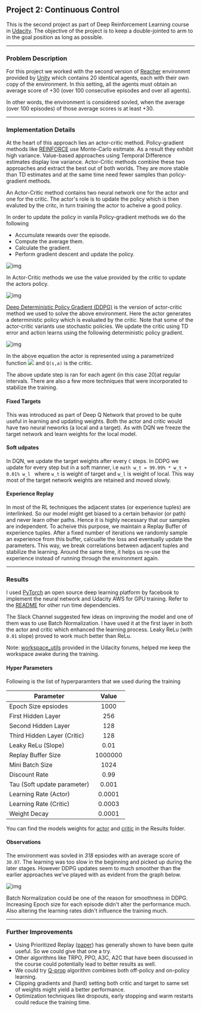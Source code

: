 ## Project 2: Continuous Control

This is the second project as part of Deep Reinforcement Learning course in [Udacity](https://www.udacity.com/course/deep-reinforcement-learning-nanodegree--nd893).
The objective of the project is to keep a double-jointed to arm to in the goal position as long as possible.

---

### Problem Description

For this project we worked with the second version of [Reacher](https://github.com/Unity-Technologies/ml-agents/blob/master/docs/Learning-Environment-Examples.md#reacher) environmnt provided by [Unity](https://github.com/Unity-Technologies)
which contains 20 identical agents, each with their own copy of the environment. In this setting, all the agents must obtain an average score of +30 (over 100 consecutive episodes and over all agents).

In other words, the environment is considered sovled,  when the average (over 100 episodes) of those average scores is at least +30.

---

### Implementation Details
At the heart of this approach lies an actor-critic method. Policy-gradient methods like [REINFORCE](http://www-anw.cs.umass.edu/~barto/courses/cs687/williams92simple.pdf) use Monte-Carlo esitmate.
As a result they exhibit high variance. Value-based approaches using Temporal Difference estimates display low variance. Actor-Critic methods combine these two
approaches and extract the best out of both worlds. They are more stable than TD estimates and at the same time need fewer samples than policy-gradient methods.

An Actor-Critic method contains two neural network one for the actor and one for the critic. The actor's role is to update the policy which is then evaluted by the critc, in turn training the actor to acheive a good policy. 

In order to update the policy in vanila Policy-gradient methods we do the following 
- Accumulate rewards over the episode.
- Compute the average them.
- Calculate the gradient.
- Perform gradient descent and update the policy.

![img](https://github.com/adityaharish/p2_continuous_control/blob/master/images/policy_gradient_update.gif)
&nbsp;

In Actor-Critic methods we use the value provided by the critic to update the actors policy.

![img](https://github.com/adityaharish/p2_continuous_control/blob/master/images/actor_critic_update.gif)
&nbsp;

[Deep Deterministic Policy Gradient (DDPG)](https://arxiv.org/pdf/1509.02971.pdf) is the version of actor-critic method we used to solve the above environment. Here the actor generates a deterministic policy which is evaluated by the critic. Note that some of the actor-critic variants use stochastic policies. We update the critic using TD error and action learns using the following deterministic policy gradient.
&nbsp;

![img](https://github.com/adityaharish/p2_continuous_control/blob/master/images/DDPG%20update%20equation.gif)

In the above equation the actor is represented using a parametrized function <img src="https://github.com/adityaharish/p2_continuous_control/blob/master/images/actor_policy.gif"/> and `Q(s,a)` is the critic.

The above update step is ran for each agent (in this case 20)at regular intervals. There are also a few more techniques that were incorporated to stabilize the training.

#### Fixed Targets
This was introduced as part of Deep Q Network that proved to be quite useful in learning and updating weights.
Both the actor and critic would have two neural neworks (a local and a target). As with DQN we freeze the target network and learn weights for the local model. 

#### Soft udpates
In DQN, we update the target weights after every `C` steps. In DDPG we update for every step but in a soft manner, i.e 
```math w_t = 99.99% * w_t + 0.01% w_l ``` where `w_t` is weight of target and `w_l` is weight of local. This way most of the target network weights are retained and moved slowly.

#### Experience Replay
In most of the RL techniques the adjacent states (or experience tuples) are interlinked. So our model might get biased to a certain behavior (or path) and never learn other paths. Hence it is highly necessary that our samples are independent. To acheive this purpose, we maintain a Replay Buffer of experience tuples. After a fixed number of iterations we randomly sample an experience from this buffer, calcualte the loss and eventually update the parameters. This way, we break correlations between adjacent tuples and stabilize the learning. Around the same time, it helps us re-use the experience instead of running through the environment again.

---

### Results

I used [PyTorch](https://pytorch.org/) an open source deep learning platform by facebook to implement the neural network and Udacity AWS for GPU training. Refer to the [README](https://github.com/adityaharish/p2_continuous_control) for other run time dependencies. 

The Slack Channel suggested few ideas on improving the model and one of them was to use Batch Normalization. I have used it at the first layer in both the actor and critic which enhanced the learning process. Leaky ReLu (with `0.01` slope) proved to work much better than ReLu. 

Note: [workspace_utils](https://github.com/adityaharish/p2_continuous_control/blob/master/workspace_utils.py) provided in the Udacity forums, helped me keep the workspace awake during the training.

#### Hyper Parameters

Following is the list of hyperparamters that we used during the training

| Parameter                   | Value  |
| ----------------------------|:------:|
| Epoch Size epsiodes         | 1000   |
| First Hidden Layer          | 256    |
| Second Hidden Layer         | 128    |
| Third Hidden Layer (Critic) | 128    |
| Leaky ReLu (Slope)          | 0.01 |
| Replay Buffer Size          | 1000000 |
| Mini Batch Size             | 1024 |
| Discount Rate               | 0.99 |
| Tau (Soft update parameter) | 0.001 |
| Learning Rate (Actor)       | 0.0001 |
| Learning Rate (Critic)      | 0.0003 |
| Weight Decay                | 0.0001 |

You can find the models weights for [actor](https://github.com/adityaharish/p2_continuous_control/blob/master/Results/checkpoint_actor.pth) and [critic](https://github.com/adityaharish/p2_continuous_control/blob/master/Results/checkpoint_critic.pth) in the Results folder.

#### Observations
The environment was sovled in *318* epsiodes with an average score of `30.07`. The learning was too slow in the beginning and picked up during the later stages. However DDPG updates seem to much smoother than the earlier approaches we've played with as evident from the graph below.

![img](https://github.com/adityaharish/p2_continuous_control/blob/master/Results/ddpg_scores.png)

Batch Normalization could be one of the reason for smoothness in DDPG. Increasing Epoch size for each episode didn't alter the performance much. Also altering the learning rates didn't influence the training much.

---

### Further Improvements

- Using Prioritized Replay ([paper](https://arxiv.org/abs/1511.05952)) has generally shown to have been quite useful. So we could give that one a try.
- Other algorithms like TRPO, PPO, A3C, A2C that have been discussed in the course could potentially lead to better results as well.
- We could try [Q-prop](https://arxiv.org/abs/1611.02247) algorithm combines both off-policy and on-policy learning.
- Clipping gradients and (hard) setting both critic and target to same set of weights might yield a better performance.
- Optimization techniques like dropouts, early stopping and warm restarts could reduce the training time.
